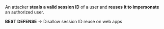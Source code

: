An attacker **steals a valid session ID** of a user and **reuses it to impersonate** an authorized user.

**BEST DEFENSE** → Disallow session ID reuse on web apps